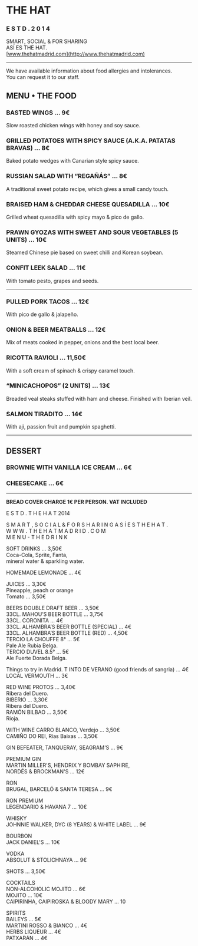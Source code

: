 # THE HAT
### E S T D . 2 0 1 4

SMART, SOCIAL & FOR SHARING  
ASÍ ES THE HAT.  
[www.thehatmadrid.com](http://www.thehatmadrid.com)

---

We have available information about food allergies and intolerances.  
You can request it to our staff.

## MENU • THE FOOD

### BASTED WINGS ... 9€
Slow roasted chicken wings with honey and soy sauce.

### GRILLED POTATOES WITH SPICY SAUCE (A.K.A. PATATAS BRAVAS) ... 8€
Baked potato wedges with Canarian style spicy sauce.

### RUSSIAN SALAD WITH “REGAÑÁS” ... 8€
A traditional sweet potato recipe, which gives a small candy touch.

### BRAISED HAM & CHEDDAR CHEESE QUESADILLA ... 10€
Grilled wheat quesadilla with spicy mayo & pico de gallo.

### PRAWN GYOZAS WITH SWEET AND SOUR VEGETABLES (5 UNITS) ... 10€
Steamed Chinese pie based on sweet chilli and Korean soybean.

### CONFIT LEEK SALAD ... 11€
With tomato pesto, grapes and seeds.

---

### PULLED PORK TACOS ... 12€
With pico de gallo & jalapeño.

### ONION & BEER MEATBALLS ... 12€
Mix of meats cooked in pepper, onions and the best local beer.

### RICOTTA RAVIOLI ... 11,50€
With a soft cream of spinach & crispy caramel touch.

### “MINICACHOPOS” (2 UNITS) ... 13€
Breaded veal steaks stuffed with ham and cheese. Finished with Iberian veil.

### SALMON TIRADITO ... 14€
With aji, passion fruit and pumpkin spaghetti.

---

## DESSERT

### BROWNIE WITH VANILLA ICE CREAM ... 6€

### CHEESECAKE ... 6€

---

**BREAD COVER CHARGE 1€ PER PERSON. VAT INCLUDED**

E S T D .                       T H E
H A T                                     2014

S M A R T , S O C I A L & F O R S H A R I N G 
A S Í E S T H E H A T .                      
W W W . T H E H A T M A D R I D . C O M     
M E N U - T H E D R I N K


SOFT DRINKS ... 3,50€  
Coca-Cola, Sprite, Fanta,  
mineral water & sparkling water.

HOMEMADE LEMONADE ... 4€

JUICES ... 3,30€  
Pineapple, peach or orange  
Tomato ... 3,50€

BEERS
DOUBLE DRAFT BEER ... 3,50€  
33CL. MAHOU’S BEER BOTTLE ... 3,75€  
33CL. CORONITA ... 4€  
33CL. ALHAMBRA’S BEER BOTTLE (SPECIAL) ... 4€  
33CL. ALHAMBRA’S BEER BOTTLE (RED) ... 4,50€  
TERCIO LA CHOUFFE 8° ... 5€  
Pale Ale Rubia Belga.  
TERCIO DUVEL 8.5° ... 5€  
Ale Fuerte Dorada Belga.

Things to try in Madrid.
T INTO DE VERANO (good friends of sangria) ... 4€  
LOCAL VERMOUTH ... 3€

RED WINE
PROTOS ... 3,40€  
Ribera del Duero.  
BIBERIO ... 3,30€  
Ribera del Duero.  
RAMÓN BILBAO ... 3,50€  
Rioja.

WITH WINE
CARRO BLANCO, Verdejo ... 3,50€  
CAMIÑO DO REI, Rías Baixas ... 3,50€  

GIN
BEFEATER, TANQUERAY, SEAGRAM'S ... 9€  

PREMIUM GIN  
MARTIN MILLER'S, HENDRIX Y BOMBAY SAPHIRE,  
NORDÉS & BROCKMAN'S ... 12€

RON  
BRUGAL, BARCELÓ & SANTA TERESA ... 9€

RON PREMIUM  
LEGENDARIO & HAVANA 7 ... 10€

WHISKY  
JOHNNIE WALKER, DYC (8 YEARS) & WHITE LABEL ... 9€

BOURBON  
JACK DANIEL'S ... 10€

VODKA  
ABSOLUT & STOLICHNAYA ... 9€  

SHOTS ... 3,50€  

COCKTAILS  
NON-ALCOHOLIC MOJITO ... 6€  
MOJITO ... 10€  
CAIPIRINHA, CAIPIROSKA & BLOODY MARY ... 10  

SPIRITS  
BAILEYS ... 5€  
MARTINI ROSSO & BIANCO ... 4€  
HERBS LIQUEUR ... 4€  
PATXARÁN ... 4€